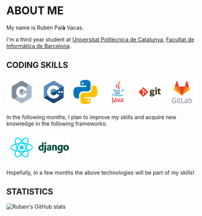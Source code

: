 # ABOUT ME
My name is Rubén Pal**à** Vacas.

I'm a third year student at [Universitat Politècnica de Catalunya](https://www.upc.edu/ca), [Facultat de Informàtica de Barcelona](https://www.fib.upc.edu/es). 

## CODING SKILLS
<img width="80" src="icons/c.svg"  alt="c"/> <img width="80" src="icons/cplusplus.svg"  alt="c++"/> <img width="80" src="icons/python.svg"  alt="python"/> <img width="80" src="icons/java.svg"  alt="java"/>
<img width="80" src="icons/git.svg"  alt="git"/> <img width="80" src="icons/gitlab.svg"  alt="gitlab"/>

In the following months, I plan to improve my skills and acquire new knowledge in the following frameworks:

<img width="80" src="icons/react.svg"  alt="react"/> <img width="80" src="icons/django.svg"  alt="django"/>

Hopefully, in a few months the above technologies will be part of my skills!

## STATISTICS
![Ruben's GitHub stats](https://github-readme-stats.vercel.app/api?username=rubenpalavacas&show_icons=true&theme=transparent)
